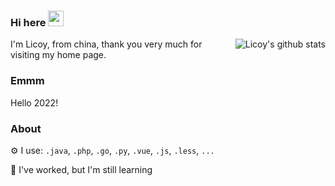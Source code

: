 ### Hi here <img src="https://media.giphy.com/media/hvRJCLFzcasrR4ia7z/giphy.gif" width="25px">
<img align="right" src="https://github-readme-stats.vercel.app/api?username=Licoy&show_icons=true&hide_title=true&hide=contribs&include_all_commits=true&theme=blueberry" alt="Licoy's github stats"/>

I'm Licoy, from china, thank you very much for visiting my home page.

### Emmm
Hello 2022!

### About
⚙ I use: `.java`, `.php`, `.go`, `.py`, `.vue`, `.js`, `.less`, `...`

🌱 I've worked, but I'm still learning
